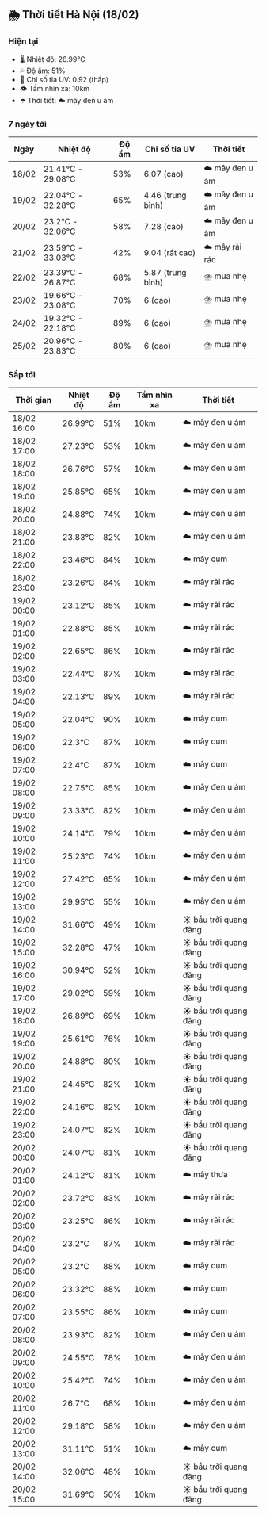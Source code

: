## 🌦️ Thời tiết Hà Nội (18/02)

### Hiện tại

- 🌡️ Nhiệt độ: 26.99℃
- 💦 Độ ẩm: 51%
- 🌟 Chỉ số tia UV: 0.92 (thấp)
- 👁️ Tầm nhìn xa: 10km
- ☂️ Thời tiết: ☁️ mây đen u ám

### 7 ngày tới

| Ngày | Nhiệt độ | Độ ẩm | Chỉ số tia UV | Thời tiết |
| --- | --- | --- | --- | --- |
| 18/02 | 21.41℃ - 29.08℃ | 53% | 6.07 (cao) | ☁️ mây đen u ám |
| 19/02 | 22.04℃ - 32.28℃ | 65% | 4.46 (trung bình) | ☁️ mây đen u ám |
| 20/02 | 23.2℃ - 32.06℃ | 58% | 7.28 (cao) | ☁️ mây đen u ám |
| 21/02 | 23.59℃ - 33.03℃ | 42% | 9.04 (rất cao) | ☁️ mây rải rác |
| 22/02 | 23.39℃ - 26.87℃ | 68% | 5.87 (trung bình) | ⛈️ mưa nhẹ |
| 23/02 | 19.66℃ - 23.08℃ | 70% | 6 (cao) | ⛈️ mưa nhẹ |
| 24/02 | 19.32℃ - 22.18℃ | 89% | 6 (cao) | ⛈️ mưa nhẹ |
| 25/02 | 20.96℃ - 23.83℃ | 80% | 6 (cao) | ⛈️ mưa nhẹ |

### Sắp tới

| Thời gian | Nhiệt độ | Độ ẩm | Tầm nhìn xa | Thời tiết |
| --- | --- | --- | --- | --- |
| 18/02 16:00 | 26.99℃ | 51% | 10km | ☁️ mây đen u ám |
| 18/02 17:00 | 27.23℃ | 53% | 10km | ☁️ mây đen u ám |
| 18/02 18:00 | 26.76℃ | 57% | 10km | ☁️ mây đen u ám |
| 18/02 19:00 | 25.85℃ | 65% | 10km | ☁️ mây đen u ám |
| 18/02 20:00 | 24.88℃ | 74% | 10km | ☁️ mây đen u ám |
| 18/02 21:00 | 23.83℃ | 82% | 10km | ☁️ mây đen u ám |
| 18/02 22:00 | 23.46℃ | 84% | 10km | ☁️ mây cụm |
| 18/02 23:00 | 23.26℃ | 84% | 10km | ☁️ mây rải rác |
| 19/02 00:00 | 23.12℃ | 85% | 10km | ☁️ mây rải rác |
| 19/02 01:00 | 22.88℃ | 85% | 10km | ☁️ mây rải rác |
| 19/02 02:00 | 22.65℃ | 86% | 10km | ☁️ mây rải rác |
| 19/02 03:00 | 22.44℃ | 87% | 10km | ☁️ mây rải rác |
| 19/02 04:00 | 22.13℃ | 89% | 10km | ☁️ mây rải rác |
| 19/02 05:00 | 22.04℃ | 90% | 10km | ☁️ mây cụm |
| 19/02 06:00 | 22.3℃ | 87% | 10km | ☁️ mây cụm |
| 19/02 07:00 | 22.4℃ | 87% | 10km | ☁️ mây cụm |
| 19/02 08:00 | 22.75℃ | 85% | 10km | ☁️ mây đen u ám |
| 19/02 09:00 | 23.33℃ | 82% | 10km | ☁️ mây đen u ám |
| 19/02 10:00 | 24.14℃ | 79% | 10km | ☁️ mây đen u ám |
| 19/02 11:00 | 25.23℃ | 74% | 10km | ☁️ mây đen u ám |
| 19/02 12:00 | 27.42℃ | 65% | 10km | ☁️ mây đen u ám |
| 19/02 13:00 | 29.95℃ | 55% | 10km | ☁️ mây đen u ám |
| 19/02 14:00 | 31.66℃ | 49% | 10km | ☀️ bầu trời quang đãng |
| 19/02 15:00 | 32.28℃ | 47% | 10km | ☀️ bầu trời quang đãng |
| 19/02 16:00 | 30.94℃ | 52% | 10km | ☀️ bầu trời quang đãng |
| 19/02 17:00 | 29.02℃ | 59% | 10km | ☀️ bầu trời quang đãng |
| 19/02 18:00 | 26.89℃ | 69% | 10km | ☀️ bầu trời quang đãng |
| 19/02 19:00 | 25.61℃ | 76% | 10km | ☀️ bầu trời quang đãng |
| 19/02 20:00 | 24.88℃ | 80% | 10km | ☀️ bầu trời quang đãng |
| 19/02 21:00 | 24.45℃ | 82% | 10km | ☀️ bầu trời quang đãng |
| 19/02 22:00 | 24.16℃ | 82% | 10km | ☀️ bầu trời quang đãng |
| 19/02 23:00 | 24.07℃ | 82% | 10km | ☀️ bầu trời quang đãng |
| 20/02 00:00 | 24.07℃ | 81% | 10km | ☀️ bầu trời quang đãng |
| 20/02 01:00 | 24.12℃ | 81% | 10km | ☁️ mây thưa |
| 20/02 02:00 | 23.72℃ | 83% | 10km | ☁️ mây rải rác |
| 20/02 03:00 | 23.25℃ | 86% | 10km | ☁️ mây rải rác |
| 20/02 04:00 | 23.2℃ | 87% | 10km | ☁️ mây rải rác |
| 20/02 05:00 | 23.2℃ | 88% | 10km | ☁️ mây cụm |
| 20/02 06:00 | 23.32℃ | 88% | 10km | ☁️ mây cụm |
| 20/02 07:00 | 23.55℃ | 86% | 10km | ☁️ mây cụm |
| 20/02 08:00 | 23.93℃ | 82% | 10km | ☁️ mây đen u ám |
| 20/02 09:00 | 24.55℃ | 78% | 10km | ☁️ mây đen u ám |
| 20/02 10:00 | 25.42℃ | 74% | 10km | ☁️ mây đen u ám |
| 20/02 11:00 | 26.7℃ | 68% | 10km | ☁️ mây đen u ám |
| 20/02 12:00 | 29.18℃ | 58% | 10km | ☁️ mây đen u ám |
| 20/02 13:00 | 31.11℃ | 51% | 10km | ☁️ mây cụm |
| 20/02 14:00 | 32.06℃ | 48% | 10km | ☀️ bầu trời quang đãng |
| 20/02 15:00 | 31.69℃ | 50% | 10km | ☀️ bầu trời quang đãng |
